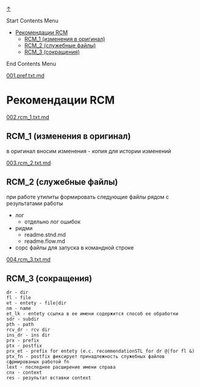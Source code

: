 
<!-- [[__TOC_]] -->

<a name=top></a>
<a class=top-link hide href=#top>↑</a>

Start Contents Menu

<!-- TOC tocDepth:1..6 chapterDepth:1..6 -->

- [Рекомендации RCM](#рекомендации-rcm)
  - [RCM\_1 (изменения в оригинал)](#rcm_1-изменения-в-оригинал)
  - [RCM\_2 (служебные файлы)](#rcm_2-служебные-файлы)
  - [RCM\_3 (cокращения)](#rcm_3-cокращения)

<!-- /TOC -->

End Contents Menu

<!--
CMND: ufl_stl0 4 /home/st/REPOBARE/_repo/st_rc_d/.d/.mul/rbld_readme.mul/.ins_dr/001.d/cnx.d /home/st/REPOBARE/_repo/st_rc_d/.d/.mul/rbld_readme.mul/.ins_dr/001.d/res.md

PPWD: /home/st/REPOBARE/_repo/st_rc_d/.d/.mul/rbld_readme.mul/.ins_dr/001.d

FLOW: /home/st/REPOBARE/_repo/sta/.d/.st_rc_d.data.d/ufl_stl0/.flow.d/009_dr2m

DATE: 1730464289_01112024193129

DATX: 1730464289
-->


[001.pref.txt.md](/REPOBARE/_repo/st_rc_d/.d/.mul/rbld_readme.mul/.ins_dr/001.d/cnx.d/002.d/001.pref.txt.md)



# Рекомендации RCM

    

[002.rcm_1.txt.md](/REPOBARE/_repo/st_rc_d/.d/.mul/rbld_readme.mul/.ins_dr/001.d/cnx.d/002.d/002.rcm_1.txt.md)



## RCM_1 (изменения в оригинал)

в оригинал вносим изменения - копия для истории изменений
    

[003.rcm_2.txt.md](/REPOBARE/_repo/st_rc_d/.d/.mul/rbld_readme.mul/.ins_dr/001.d/cnx.d/002.d/003.rcm_2.txt.md)



## RCM_2 (служебные файлы)

при работе утилиты формировать следующие файлы рядом с результатами работы
  - лог
    - отдельно лог ошибок
  - ридми 
    - readme.stnd.md
    - readme.flow.md
  - сорс файлы для запуска в командной строке
    

[004.rcm_3.txt.md](/REPOBARE/_repo/st_rc_d/.d/.mul/rbld_readme.mul/.ins_dr/001.d/cnx.d/002.d/004.rcm_3.txt.md)



## RCM_3 (cокращения)

    dr - dir
    fl - file
    et - entety - file|dir
    nm - name
    et_lk - entety ссылка в ее имени содержится способ ее обработки
    sdr - subdir
    pth - path
    rcv_dr - rcv dir
    ins_dr - ins dir
    prx - prefix
    ptx - postfix
    prx_et - prefix for entety (e.c. recommendationSTL for dr @|for fl &)
    ptx_fn - postfix фиксирует принадлежность служебных файлов сфрмированых работой fn
    lext - последнее расширение имени справа 
    cnx - context 
    res - результат вставки context
    




